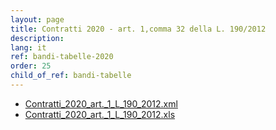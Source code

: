 ```yaml
---
layout: page
title: Contratti 2020 - art. 1,comma 32 della L. 190/2012
description: 
lang: it
ref: bandi-tabelle-2020
order: 25
child_of_ref: bandi-tabelle
---
```


* [Contratti_2020_art._1_L_190_2012.xml](./Contratti_2020_art._1_L_190_2012.xml)
* [Contratti_2020_art._1_L_190_2012.xls](./Contratti_2020_art._1_L_190_2012.xls)

